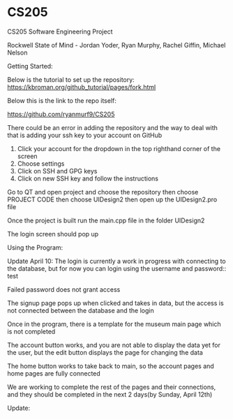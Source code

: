 # CS205
CS205 Software Engineering Project



Rockwell State of Mind - Jordan Yoder, Ryan Murphy, Rachel Giffin, Michael Nelson


Getting Started:


Below is the tutorial to set up the repository:
https://kbroman.org/github_tutorial/pages/fork.html

Below this is the link to the repo itself:

https://github.com/ryanmurf9/CS205


There could be an error in adding the repository and the way to deal with that is adding your ssh key to your account on GitHub
1. Click your account for the dropdown in the top righthand corner of the screen
2. Choose settings
3. Click on SSH and GPG keys
4. Click on new SSH key and follow the instructions

Go to QT and open project and choose the repository then choose PROJECT CODE then choose UIDesign2 then open up the UIDesign2.pro file

Once the project is built run the main.cpp file in the folder UIDesign2

The login screen should pop up

Using the Program:


Update April 10:
The login is currently a work in progress with connecting to the database, but for now you can login using the username and password:: test

Failed password does not grant access

The signup page pops up when clicked and takes in data, but the access is not connected between the database and the login

Once in the program, there is a template for the museum main page which is not completed

The account button works, and you are not able to display the data yet for the user, but the edit button displays the page for changing the data

The home button works to take back to main, so the account pages and home pages are fully connected

We are working to complete the rest of the pages and their connections, and they should be completed in the next 2 days(by Sunday, April 12th)


Update:

